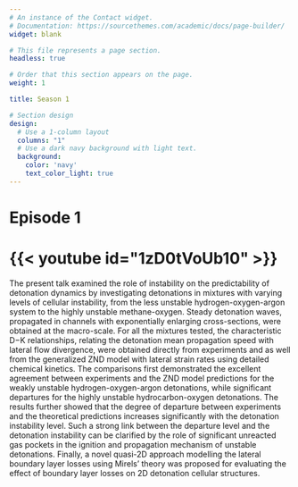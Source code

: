 ```yaml
---
# An instance of the Contact widget.
# Documentation: https://sourcethemes.com/academic/docs/page-builder/
widget: blank

# This file represents a page section.
headless: true

# Order that this section appears on the page.
weight: 1

title: Season 1

# Section design
design:
  # Use a 1-column layout
  columns: "1"
  # Use a dark navy background with light text.
  background:
    color: 'navy'
    text_color_light: true
---
```


# Episode 1 #

# {{< youtube id="1zD0tVoUb10" >}}

The present talk examined the role of instability on the predictability of detonation dynamics by investigating detonations in mixtures with varying levels of cellular instability, from the less unstable hydrogen-oxygen-argon system to the highly unstable methane-oxygen. Steady detonation waves, propagated in channels with exponentially enlarging cross-sections, were obtained at the macro-scale. For all the mixtures tested, the characteristic D−K relationships, relating the detonation mean propagation speed with lateral flow divergence, were obtained directly from experiments and as well from the generalized ZND model with lateral strain rates using detailed chemical kinetics. The comparisons first demonstrated the excellent agreement between experiments and the ZND model predictions for the weakly unstable hydrogen-oxygen-argon detonations, while significant departures for the highly unstable hydrocarbon-oxygen detonations. The results further showed that the degree of departure between experiments and the theoretical predictions increases significantly with the detonation instability level. Such a strong link between the departure level and the detonation instability can be clarified by the role of significant unreacted gas pockets in the ignition and propagation mechanism of unstable detonations. Finally, a novel quasi-2D approach modelling the lateral boundary layer losses using Mirels’ theory was proposed for evaluating the effect of boundary layer losses on 2D detonation cellular structures.

